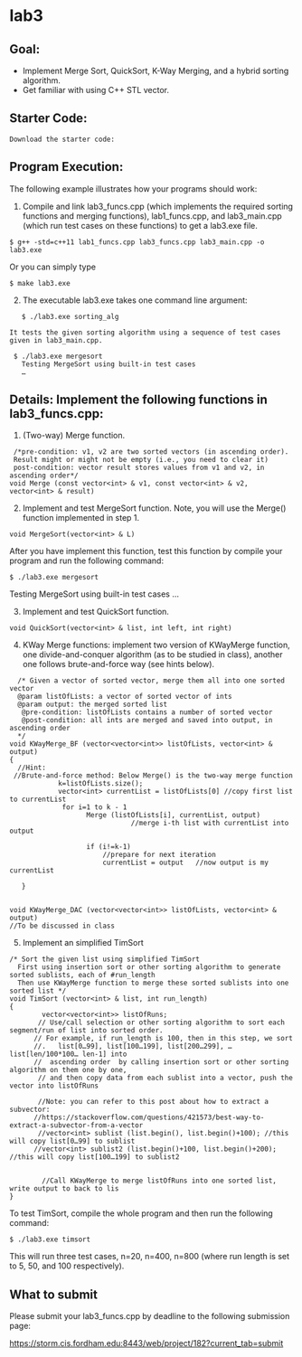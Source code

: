 # lab3

## Goal:

- Implement Merge Sort, QuickSort, K-Way Merging, and a hybrid sorting algorithm.
- Get familiar with using C++ STL vector.

## Starter Code: 

    Download the starter code: 


## Program Execution:

The following example illustrates how your programs should work:
1. Compile and link lab3_funcs.cpp (which implements the required sorting functions and merging functions), lab1_funcs.cpp, and lab3_main.cpp (which run test cases on these functions) to get a lab3.exe file. 
```
$ g++ -std=c++11 lab1_funcs.cpp lab3_funcs.cpp lab3_main.cpp -o lab3.exe 
```

  Or you can simply type 
```
$ make lab3.exe
```

2.  The executable lab3.exe takes one command line argument:

```
   $ ./lab3.exe sorting_alg
```
    It tests the given sorting algorithm using a sequence of test cases given in lab3_main.cpp. 
```
 $ ./lab3.exe mergesort 
   Testing MergeSort using built-in test cases 
   …
```
 

## Details: Implement the following functions in lab3_funcs.cpp: 

1. (Two-way) Merge function.

```
 /*pre-condition: v1, v2 are two sorted vectors (in ascending order). 
 Result might or might not be empty (i.e., you need to clear it)
 post-condition: vector result stores values from v1 and v2, in ascending order*/
void Merge (const vector<int> & v1, const vector<int> & v2, vector<int> & result)
```

2. Implement and test MergeSort function. Note, you will use the Merge() function implemented in step 1. 
```
void MergeSort(vector<int> & L)
```
After you have implement this function, test this function  by compile your program and run the following command:

```
$ ./lab3.exe mergesort
```
   Testing MergeSort using built-in test cases 
    …

3. Implement and test QuickSort function.   
```
void QuickSort(vector<int> & list, int left, int right)
```
4. KWay Merge functions:  implement two version of KWayMerge function, one divide-and-conquer algorithm (as to be studied in class), another one follows brute-and-force way (see hints below).
```
  /* Given a vector of sorted vector, merge them all into one sorted vector 
  @param listOfLists: a vector of sorted vector of ints
  @param output: the merged sorted list 
   @pre-condition: listOfLists contains a number of sorted vector
   @post-condition: all ints are merged and saved into output, in ascending order 
  */
void KWayMerge_BF (vector<vector<int>> listOfLists, vector<int> & output)  
{
  //Hint: 
 //Brute-and-force method: Below Merge() is the two-way merge function 
            k=listOfLists.size();  
            vector<int> currentList = listOfLists[0] //copy first list to currentList 
             for i=1 to k - 1
                   Merge (listOfLists[i], currentList, output) 
                              //merge i-th list with currentList into output 
                   
                   if (i!=k-1) 
                       //prepare for next iteration 
                       currentList = output   //now output is my currentList 
  
   } 

  
void KWayMerge_DAC (vector<vector<int>> listOfLists, vector<int> & output)
//To be discussed in class 
```

5. Implement an simplified TimSort
```
/* Sort the given list using simplified TimSort 
  First using insertion sort or other sorting algorithm to generate sorted sublists, each of #run_length 
  Then use KWayMerge function to merge these sorted sublists into one sorted list */
void TimSort (vector<int> & list, int run_length)
{
        vector<vector<int>> listOfRuns; 
       // Use/call selection or other sorting algorithm to sort each segment/run of list into sorted order. 
      // For example, if run_length is 100, then in this step, we sort
      //.   list[0…99], list[100…199], list[200…299], … list[len/100*100… len-1] into
      //  ascending order  by calling insertion sort or other sorting algorithm on them one by one, 
       // and then copy data from each sublist into a vector, push the vector into listOfRuns 

       //Note: you can refer to this post about how to extract a subvector: 
      //https://stackoverflow.com/questions/421573/best-way-to-extract-a-subvector-from-a-vector
       //vector<int> sublist (list.begin(), list.begin()+100); //this will copy list[0…99] to sublist 
      //vector<int> sublist2 (list.begin()+100, list.begin()+200); //this will copy list[100…199] to sublist2 


        //Call KWayMerge to merge listOfRuns into one sorted list, write output to back to lis
} 
```
To test TimSort, compile the whole program and then run the following command:
```
$ ./lab3.exe timsort 
```
This will run three test cases, n=20, n=400, n=800 (where run length is set to 5, 50, and 100 respectively). 


## What to submit
  Please submit your lab3_funcs.cpp by deadline to the following submission page: 

https://storm.cis.fordham.edu:8443/web/project/182?current_tab=submit


